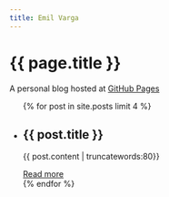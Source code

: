 ```yaml
---
title: Emil Varga
---
```

# {{ page.title }}

A personal blog hosted at [GitHub Pages](https://github.com/cogitor/cogitor.github.io)

<ul class="latest">
  {% for post in site.posts limit 4 %}
    <li>
      <h2>{{ post.title }}</h2>
      <p>{{ post.content | truncatewords:80}}</p>
      <a class="latest" href="{{ post.url }}">Read more</a>
    </li>
  {% endfor %}
</ul>


